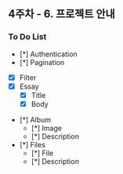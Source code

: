 ## 4주차 - 6. 프로젝트 안내

### To Do List

-   [*] Authentication
-   [*] Pagination
-   [x] Filter
-   [x] Essay
    -   [x] Title
    -   [x] Body
-   [*] Album
    -   [*] Image
    -   [*] Description
-   [*] Files
    -   [*] File
    -   [*] Description
